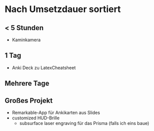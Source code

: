# Nach Umsetzdauer sortiert

## < 5 Stunden
- Kaminkamera

## 1 Tag
- Anki Deck zu LatexCheatsheet

## Mehrere Tage


## Großes Projekt
- Remarkable-App für Ankikarten aus Slides
- customized HUD-Brille
    - subsurface laser engraving für das Prisma (falls ich eins baue)